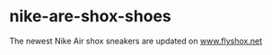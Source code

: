 nike-are-shox-shoes
===================

The newest Nike Air shox sneakers are updated on www.flyshox.net
